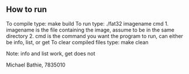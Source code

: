 ## How to run
To compile type: make build
To run type: ./fat32 imagename cmd
	1. imagename is the file containing the image, assume to be in the same directory
	2. cmd is the command you want the program to run, can either be info, list, or get
To clear compiled files type: make clean

Note: info and list work, get does not


Michael Bathie, 7835010